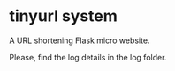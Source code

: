 # tinyurl system
A URL shortening Flask micro website. 


Please, find the log details in the log folder.
 
